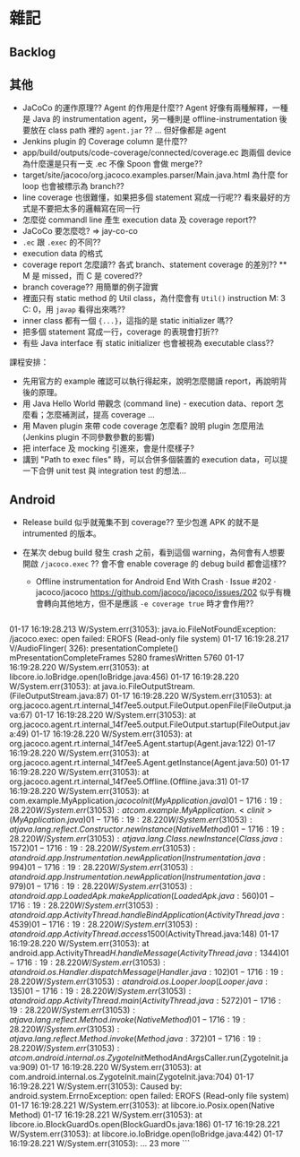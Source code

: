 # 雜記

## Backlog

## 其他

 * JaCoCo 的運作原理?? Agent 的作用是什麼?? Agent 好像有兩種解釋，一種是 Java 的 instrumentation agent，另一種則是 offline-instrumentation 後要放在 class path 裡的 `agent.jar` ?? ... 但好像都是 agent
 * Jenkins plugin 的 Coverage column 是什麼??
 * app/build/outputs/code-coverage/connected/coverage.ec 跑兩個 device 為什麼還是只有一支 .ec 不像 Spoon 會做 merge??
 * target/site/jacoco/org.jacoco.examples.parser/Main.java.html 為什麼 for loop 也會被標示為 branch??
 * line coverage 也很難懂，如果把多個 statement 寫成一行呢?? 看來最好的方式是不要把太多的邏輯寫在同一行
 * 怎麼從 commandl line 產生 execution data 及 coverage report??
 * JaCoCo 要怎麼唸? => jay-co-co
 * `.ec` 跟 `.exec` 的不同??
 * execution data 的格式
 * coverage report 怎麼讀?? 各式 branch、statement coverage 的差別??
   ** M 是 missed，而 C 是 covered??
 * branch coverage?? 用簡單的例子證實
 * 裡面只有 static method 的 Util class，為什麼會有 `Util()` instruction M: 3 C: 0，用 `javap` 看得出來嗎??
 * inner class 都有一個 `{...}`，這指的是 static initializer 嗎??
 * 把多個 statement 寫成一行，coverage 的表現會打折??
 * 有些 Java interface 有 static initializer 也會被視為 executable class??

課程安排：

 * 先用官方的 example 確認可以執行得起來，說明怎麼閱讀 report，再說明背後的原理。
 * 用 Java Hello World 帶觀念 (command line) - execution data、report 怎麼看；怎麼補測試，提高 coverage ...
 * 用 Maven plugin 來帶 code coverage 怎麼看? 說明 plugin 怎麼用法 (Jenkins plugin 不同參數參數的影響)
 * 把 interface 及 mocking 引進來，會是什麼樣子?
 * 講到 "Path to exec files" 時，可以合併多個裝置的 execution data，可以提一下合併 unit test 與 integration test 的想法...

## Android

 * Release build 似乎就蒐集不到 coverage?? 至少包進 APK 的就不是 intrumented 的版本。
 * 在某次 debug build 發生 crash 之前，看到這個 warning，為何會有人想要開啟 `/jacoco.exec` ?? 會不會 enable coverage 的 debug build 都會這樣??
   * Offline instrumentation for Android End With Crash · Issue #202 · jacoco/jacoco https://github.com/jacoco/jacoco/issues/202 似乎有機會轉向其他地方，但不是應該 `-e coverage true` 時才會作用??

    ```
01-17 16:19:28.213 W/System.err(31053): java.io.FileNotFoundException: /jacoco.exec: open failed: EROFS (Read-only file system)
01-17 16:19:28.217 V/AudioFlinger(  326): presentationComplete() mPresentationCompleteFrames 5280 framesWritten 5760
01-17 16:19:28.220 W/System.err(31053):     at libcore.io.IoBridge.open(IoBridge.java:456)
01-17 16:19:28.220 W/System.err(31053):     at java.io.FileOutputStream.<init>(FileOutputStream.java:87)
01-17 16:19:28.220 W/System.err(31053):     at org.jacoco.agent.rt.internal_14f7ee5.output.FileOutput.openFile(FileOutput.java:67)
01-17 16:19:28.220 W/System.err(31053):     at org.jacoco.agent.rt.internal_14f7ee5.output.FileOutput.startup(FileOutput.java:49)
01-17 16:19:28.220 W/System.err(31053):     at org.jacoco.agent.rt.internal_14f7ee5.Agent.startup(Agent.java:122)
01-17 16:19:28.220 W/System.err(31053):     at org.jacoco.agent.rt.internal_14f7ee5.Agent.getInstance(Agent.java:50)
01-17 16:19:28.220 W/System.err(31053):     at org.jacoco.agent.rt.internal_14f7ee5.Offline.<clinit>(Offline.java:31)
01-17 16:19:28.220 W/System.err(31053):     at com.example.MyApplication.$jacocoInit(MyApplication.java)
01-17 16:19:28.220 W/System.err(31053):     at com.example.MyApplication.<clinit>(MyApplication.java)
01-17 16:19:28.220 W/System.err(31053):     at java.lang.reflect.Constructor.newInstance(Native Method)
01-17 16:19:28.220 W/System.err(31053):     at java.lang.Class.newInstance(Class.java:1572)
01-17 16:19:28.220 W/System.err(31053):     at android.app.Instrumentation.newApplication(Instrumentation.java:994)
01-17 16:19:28.220 W/System.err(31053):     at android.app.Instrumentation.newApplication(Instrumentation.java:979)
01-17 16:19:28.220 W/System.err(31053):     at android.app.LoadedApk.makeApplication(LoadedApk.java:560)
01-17 16:19:28.220 W/System.err(31053):     at android.app.ActivityThread.handleBindApplication(ActivityThread.java:4539)
01-17 16:19:28.220 W/System.err(31053):     at android.app.ActivityThread.access$1500(ActivityThread.java:148)
01-17 16:19:28.220 W/System.err(31053):     at android.app.ActivityThread$H.handleMessage(ActivityThread.java:1344)
01-17 16:19:28.220 W/System.err(31053):     at android.os.Handler.dispatchMessage(Handler.java:102)
01-17 16:19:28.220 W/System.err(31053):     at android.os.Looper.loop(Looper.java:135)
01-17 16:19:28.220 W/System.err(31053):     at android.app.ActivityThread.main(ActivityThread.java:5272)
01-17 16:19:28.220 W/System.err(31053):     at java.lang.reflect.Method.invoke(Native Method)
01-17 16:19:28.220 W/System.err(31053):     at java.lang.reflect.Method.invoke(Method.java:372)
01-17 16:19:28.220 W/System.err(31053):     at com.android.internal.os.ZygoteInit$MethodAndArgsCaller.run(ZygoteInit.java:909)
01-17 16:19:28.220 W/System.err(31053):     at com.android.internal.os.ZygoteInit.main(ZygoteInit.java:704)
01-17 16:19:28.221 W/System.err(31053): Caused by: android.system.ErrnoException: open failed: EROFS (Read-only file system)
01-17 16:19:28.221 W/System.err(31053):     at libcore.io.Posix.open(Native Method)
01-17 16:19:28.221 W/System.err(31053):     at libcore.io.BlockGuardOs.open(BlockGuardOs.java:186)
01-17 16:19:28.221 W/System.err(31053):     at libcore.io.IoBridge.open(IoBridge.java:442)
01-17 16:19:28.221 W/System.err(31053):     ... 23 more
    ```

